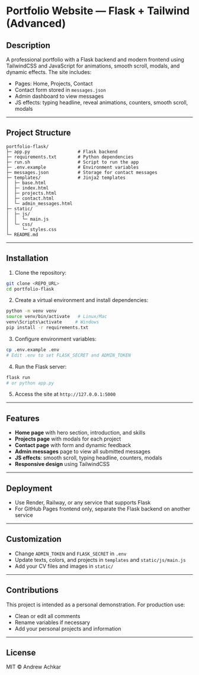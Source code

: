 # Portfolio Website — Flask + Tailwind (Advanced)

## Description

A professional portfolio with a Flask backend and modern frontend using TailwindCSS and JavaScript for animations, smooth scroll, modals, and dynamic effects. The site includes:
* Pages: Home, Projects, Contact
* Contact form stored in `messages.json`
* Admin dashboard to view messages
* JS effects: typing headline, reveal animations, counters, smooth scroll, modals

---

## Project Structure

```
portfolio-flask/
├─ app.py                  # Flask backend
├─ requirements.txt        # Python dependencies
├─ run.sh                  # Script to run the app
├─ .env.example            # Environment variables
├─ messages.json           # Storage for contact messages
├─ templates/              # Jinja2 templates
│  ├─ base.html
│  ├─ index.html
│  ├─ projects.html
│  ├─ contact.html
│  └─ admin_messages.html
├─ static/
│  ├─ js/
│  │  └─ main.js
│  └─ css/
│     └─ styles.css
└─ README.md
```

---

## Installation

1. Clone the repository:
```bash
git clone <REPO_URL>
cd portfolio-flask
```

2. Create a virtual environment and install dependencies:
```bash
python -m venv venv
source venv/bin/activate   # Linux/Mac
venv\Scripts\activate     # Windows
pip install -r requirements.txt
```

3. Configure environment variables:
```bash
cp .env.example .env
# Edit .env to set FLASK_SECRET and ADMIN_TOKEN
```

4. Run the Flask server:
```bash
flask run
# or python app.py
```

5. Access the site at `http://127.0.0.1:5000`

---

## Features

* **Home page** with hero section, introduction, and skills
* **Projects page** with modals for each project
* **Contact page** with form and dynamic feedback
* **Admin messages** page to view all submitted messages
* **JS effects**: smooth scroll, typing headline, counters, modals
* **Responsive design** using TailwindCSS

---

## Deployment

* Use Render, Railway, or any service that supports Flask
* For GitHub Pages frontend only, separate the Flask backend on another service

---

## Customization

* Change `ADMIN_TOKEN` and `FLASK_SECRET` in `.env`
* Update texts, colors, and projects in `templates` and `static/js/main.js`
* Add your CV files and images in `static/`

---

## Contributions

This project is intended as a personal demonstration. For production use:

* Clean or edit all comments
* Rename variables if necessary
* Add your personal projects and information

---

## License

MIT © Andrew Achkar
